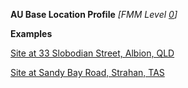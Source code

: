 **AU Base Location Profile** *[FMM Level [0](http://build.fhir.org/versions.html#maturity)]*

**Examples**

[Site at 33 Slobodian Street, Albion, QLD](Location-example1.html)

[Site at Sandy Bay Road, Strahan, TAS](Location-example3.html)


